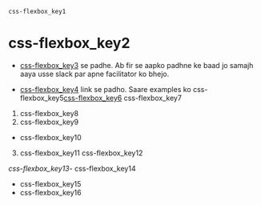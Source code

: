 ```ngMeta
css-flexbox_key1
```
# css-flexbox_key2
- [css-flexbox_key3](http://www.w3schools.com/cssref/sel_class.asp) se padhe. Ab fir se aapko padhne ke baad jo samajh aaya usse slack par apne facilitator ko bhejo.

- [css-flexbox_key4](https://css-tricks.com/snippets/css/a-guide-to-flexbox/) link se padho. Saare examples ko
css-flexbox_key5[css-flexbox_key6](https://abhishekgupta92.github.io/equality6)
css-flexbox_key7

1. css-flexbox_key8
2. css-flexbox_key9
- css-flexbox_key10
3. css-flexbox_key11
css-flexbox_key12

*css-flexbox_key13*- css-flexbox_key14
- css-flexbox_key15
- css-flexbox_key16
